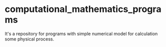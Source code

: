 # computational_mathematics_programs
It's a repository for programs with simple numerical model for calculation some physical process.
